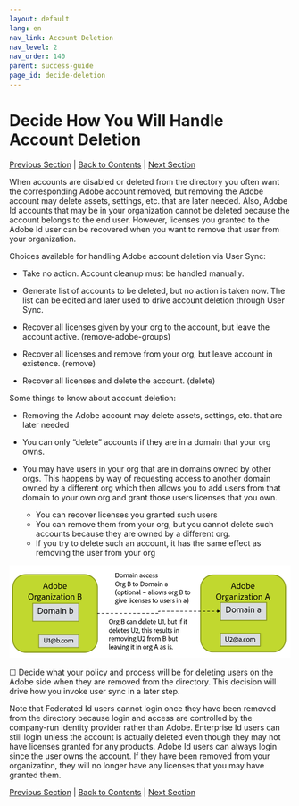 ```yaml
---
layout: default
lang: en
nav_link: Account Deletion
nav_level: 2
nav_order: 140
parent: success-guide
page_id: decide-deletion
---
```


# Decide How You Will Handle Account Deletion

[Previous Section](layout_products.md) \| [Back to Contents](index.md) \|  [Next Section](setup_adobeio.md)


When accounts are disabled or deleted from the directory you often want the corresponding Adobe account removed, but removing the Adobe account may delete assets, settings, etc. that are later needed.  Also, Adobe Id accounts that may be in your organization cannot be deleted because the account belongs to the end user.  However, licenses you granted to the Adobe Id user can be recovered when you want to remove that user from your organization.


Choices available for handling Adobe account deletion via User Sync:

  - Take no action.  Account cleanup must be handled manually.

  - Generate list of accounts to be deleted, but no action is taken now.  The list can be edited and later used to drive account deletion through User Sync.

  - Recover all licenses given by your org to the account, but leave the account active. (remove-adobe-groups)

  - Recover all licenses and remove from your org, but leave account in existence.  (remove)

  - Recover all licenses and delete the account.  (delete)


Some things to know about account deletion:

  - Removing the Adobe account may delete assets, settings, etc. that are later needed
 
  - You can only “delete” accounts if they are in a domain that your org owns.
  - You may have users in your org that are in domains owned by other orgs.  This happens by way of requesting access to another domain owned by a different org which then allows you to add users from that domain to your own org and grant those users licenses that you own.
    - You can recover licenses you granted such users
    - You can remove them from your org, but you cannot delete such accounts because they are owned by a different org.
    - If you try to delete such an account, it has the same effect as removing the user from your org

![orgs](images/decide_deletion_multi_org.png)

&#9744; Decide what your policy and process will be for deleting users on the Adobe side when they are removed from the directory.  This decision will drive how you invoke user sync in a later step.

Note that Federated Id users cannot login once they have been removed from the directory because login and access are controlled by the company-run identity provider rather than Adobe.  Enterprise Id users can still login unless the account is actually deleted even though they  may not have licenses granted for any products.  Adobe Id users can always login since the user owns the account.  If they have been removed from your organization, they will no longer have any licenses that you may have granted them.


[Previous Section](layout_products.md) \| [Back to Contents](index.md) \|  [Next Section](setup_adobeio.md)

